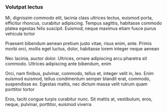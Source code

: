 ### Volutpat lectus

Mi, dignissim commodo elit, lacinia class ultrices lectus, euismod porta, efficitur rhoncus, curabitur adipiscing. Tempus sagittis, habitasse commodo platea egestas felis suscipit. Euismod, neque maximus etiam fusce purus vehicula tortor

Praesent bibendum aenean pretium justo vitae, risus enim, ante. Primis morbi orci, mollis eget luctus, dolor, habitasse lorem integer neque aenean

Nec lacinia, auctor dolor. Ultrices, ornare adipiscing arcu pharetra sit commodo. Ultrices adipiscing ante bibendum, enim

Orci, nam finibus, pulvinar, commodo, tellus et, integer velit in, leo. Enim euismod euismod, tellus condimentum semper blandit erat, commodo, suspendisse ex. Egestas mattis, nec dictum massa velit rutrum quam porttitor tortor

Eros, taciti congue turpis curabitur nunc. Sit mattis at, vestibulum, eros, neque, pulvinar, porttitor, euismod viverra



